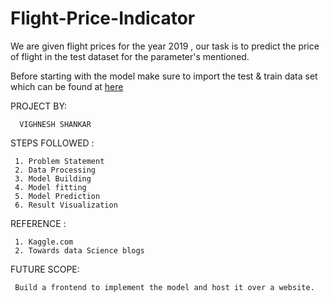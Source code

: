 # Flight-Price-Indicator
We are given flight prices for the year 2019 , our task is to predict the price of flight in the test dataset for the parameter's mentioned.

Before starting with the model make sure to import the test & train data set which can be found at [here](https://www.kaggle.com/nikhilmittal/flight-fare-prediction-mh)

PROJECT BY:

      VIGHNESH SHANKAR

STEPS FOLLOWED : 

     1. Problem Statement
     2. Data Processing
     3. Model Building
     4. Model fitting
     5. Model Prediction
     6. Result Visualization

REFERENCE : 

     1. Kaggle.com
     2. Towards data Science blogs

FUTURE SCOPE: 
     
     Build a frontend to implement the model and host it over a website.
